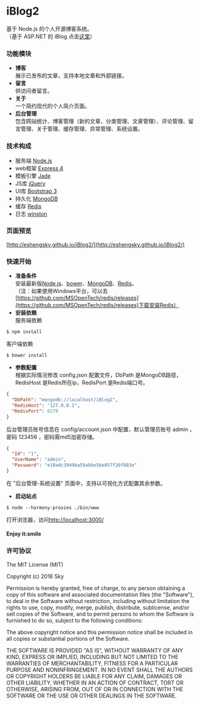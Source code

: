 # iBlog2
基于 Node.js 的个人开源博客系统。  
（基于 ASP.NET 的 iBlog 点击[这里](https://github.com/eshengsky/iBlog/)）

### 功能模块
* **博客**  
展示已发布的文章，支持本地文章和外部链接。  
* **留言**  
供访问者留言。
* **关于**  
一个简约现代的个人简介页面。
* **后台管理**  
包含网站统计、博客管理（新的文章、分类管理、文章管理）、评论管理、留言管理、关于管理、缓存管理、异常管理、系统设置。

### 技术构成
* 服务端 [Node.js](https://nodejs.org/)
* web框架 [Express 4](http://expressjs.com/)
* 模板引擎 [Jade](http://jade-lang.com/)
* JS库 [jQuery](http://jquery.com/)
* UI库 [Bootstrap 3](http://getbootstrap.com/)
* 持久化 [MongoDB](https://www.mongodb.org/)
* 缓存 [Redis](http://redis.io/)
* 日志 [winston](https://github.com/winstonjs/winston/)

### 页面预览
[http://eshengsky.github.io/iBlog2/](http://eshengsky.github.io/iBlog2/)

### 快速开始
* **准备条件**  
安装最新版[Node.js](https://nodejs.org/en/download/)、[bower](http://bower.io/)、[MongoDB](https://www.mongodb.org/)、[Redis](https://github.com/MSOpenTech/redis/releases)。  
（注：如果使用Windows平台，可以去[https://github.com/MSOpenTech/redis/releases](https://github.com/MSOpenTech/redis/releases)下载安装Redis）
* **安装依赖**  
服务端依赖
```Shell
$ npm install
```
客户端依赖
```Shell
$ bower install
```
* **参数配置**  
根据实际情况修改 config.json 配置文件，DbPath 是MongoDB路径，RedisHost 是Redis所在ip，RedisPort 是Redis端口号。  
```JSON
{
  "DbPath": "mongodb://localhost/iBlog2",
  "RedisHost": "127.0.0.1",
  "RedisPort": 6379
}
```
后台管理员账号信息在 config/account.json 中配置，默认管理员账号 admin ，密码 123456 ，密码需md5加密存储。
```JSON
{
  "Id": "1",
  "UserName": "admin",
  "Password": "e10adc3949ba59abbe56e057f20f883e"
}
```
在 "后台管理-系统设置" 页面中，支持以可视化方式配置其余参数。
* **启动站点**       
```Shell
$ node --harmony-proxies ./bin/www 
```
打开浏览器，访问[http://localhost:3000/](http://localhost:3000)
#### Enjoy it:smile
 

### 许可协议
The MIT License (MIT)

Copyright (c) 2016 Sky

Permission is hereby granted, free of charge, to any person obtaining a copy
of this software and associated documentation files (the "Software"), to deal
in the Software without restriction, including without limitation the rights
to use, copy, modify, merge, publish, distribute, sublicense, and/or sell
copies of the Software, and to permit persons to whom the Software is
furnished to do so, subject to the following conditions:

The above copyright notice and this permission notice shall be included in all
copies or substantial portions of the Software.

THE SOFTWARE IS PROVIDED "AS IS", WITHOUT WARRANTY OF ANY KIND, EXPRESS OR
IMPLIED, INCLUDING BUT NOT LIMITED TO THE WARRANTIES OF MERCHANTABILITY,
FITNESS FOR A PARTICULAR PURPOSE AND NONINFRINGEMENT. IN NO EVENT SHALL THE
AUTHORS OR COPYRIGHT HOLDERS BE LIABLE FOR ANY CLAIM, DAMAGES OR OTHER
LIABILITY, WHETHER IN AN ACTION OF CONTRACT, TORT OR OTHERWISE, ARISING FROM,
OUT OF OR IN CONNECTION WITH THE SOFTWARE OR THE USE OR OTHER DEALINGS IN THE
SOFTWARE.

